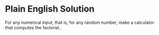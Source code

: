 # Plain English Solution

For any numerical input, that is, for any random number,
make a calculator that computes the factorial..



